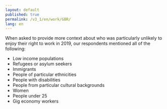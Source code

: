 ```yaml
---
layout: default
published: true
permalink: /v3_1/en/work/GBR/
lang: en
---
```

When asked to provide more context about who was particularly unlikely to enjoy their right to work in 2019, our respondents mentioned all of the following:

- Low income populations 
- Refugees or asylum seekers 
- Immigrants 
- People of particular ethnicities 
- People with disabilities 
- People from particular cultural backgrounds  
- Women 
- People under 25 
- Gig economy workers
